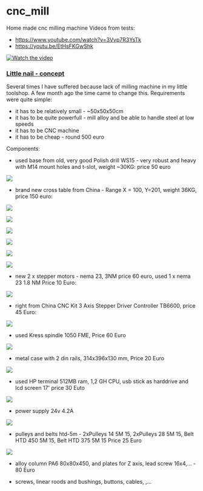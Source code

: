# cnc_mill
Home made cnc milling machine
Videos from tests:

- https://www.youtube.com/watch?v=3Vvp7R3YsTk
- https://youtu.be/EtHsFKGwShk

[![Watch the video](https://youtu.be/EtHsFKGwShk)](https://youtu.be/EtHsFKGwShk)

### [Little nail - concept](https://little-nail.blogspot.com/2015/08/little-nail-concept.html)

Several times I have suffered because lack of milling machine in my little toolshop. A few month ago the time came to change this. Requirements were quite simple:  
- it has to be relatively small - ~50x50x50cm  
- it has to be quite powerfull - mill alloy and be able to handle steel at low speeds  
- it has to be CNC machine  
- it has to be cheap - round 500 euro  
  
Components:  
  
- used base from old, very good Polish drill WS15 - very robust and heavy with M14 mount holes and t-slot, weight ~30KG: price 50 euro  
  

[![](https://blogger.googleusercontent.com/img/b/R29vZ2xl/AVvXsEhzM-Y2v5iljNB-lXq6JpANpPdyPnDjSfHMRZhPvWzM_EYJ_TI-4OMtsCtP_KevsxTiadu1XbxZZOIkiTRf6KQ5dlDcj6X60xH5hmngHErP7lPRM_fOfpkyKgBqKE709n_Aq5z-44giM3lI/s1600/base.jpg)](https://blogger.googleusercontent.com/img/b/R29vZ2xl/AVvXsEhzM-Y2v5iljNB-lXq6JpANpPdyPnDjSfHMRZhPvWzM_EYJ_TI-4OMtsCtP_KevsxTiadu1XbxZZOIkiTRf6KQ5dlDcj6X60xH5hmngHErP7lPRM_fOfpkyKgBqKE709n_Aq5z-44giM3lI/s1600/base.jpg)

  
  
  
  
  
  
  
  
  
  
  
  
  
- brand new cross table from China - Range X = 100, Y=201, weight 36KG, price 150 euro:  
  
  

[![](https://blogger.googleusercontent.com/img/b/R29vZ2xl/AVvXsEjsB3_Gzp5sePn2zpbzM8n6_HbS7JnRCiSkHlQY5jH8KeiGQr-MuLt3arm3jjhz88fxM5cQBnva5-Jc_7t4bOL9sltiYVK2zHyvWuoThl0DPrW18_oxo_deQBM6MC5C7FusE5Mrx4mFfQ4o/s320/stk_495x165_zdjwym_1.jpg)](https://blogger.googleusercontent.com/img/b/R29vZ2xl/AVvXsEjsB3_Gzp5sePn2zpbzM8n6_HbS7JnRCiSkHlQY5jH8KeiGQr-MuLt3arm3jjhz88fxM5cQBnva5-Jc_7t4bOL9sltiYVK2zHyvWuoThl0DPrW18_oxo_deQBM6MC5C7FusE5Mrx4mFfQ4o/s1600/stk_495x165_zdjwym_1.jpg)

  

[![](https://blogger.googleusercontent.com/img/b/R29vZ2xl/AVvXsEg5LIZkaw79CDvRwDjrz-E8PE_tM3quAHnNuYe3VESAS7WIoPCJLr3O8hg02YQ17YcuHPrGp0IKHkwfwCTFKrChX9G8vwcvs7F8J9K0PNzlY6OwPsJOX8L1Sefc2BkHr1TzaWdUA0hNZyQ4/s200/stk_495x165_zdjwym_2.jpg)](https://blogger.googleusercontent.com/img/b/R29vZ2xl/AVvXsEg5LIZkaw79CDvRwDjrz-E8PE_tM3quAHnNuYe3VESAS7WIoPCJLr3O8hg02YQ17YcuHPrGp0IKHkwfwCTFKrChX9G8vwcvs7F8J9K0PNzlY6OwPsJOX8L1Sefc2BkHr1TzaWdUA0hNZyQ4/s1600/stk_495x165_zdjwym_2.jpg)

  

[![](https://blogger.googleusercontent.com/img/b/R29vZ2xl/AVvXsEhtpFoysjoCSJKixv9otpLxhkgtG17cRnQREMlZgow6nmztQ1b0cdIo2-SNnLK05fvQSKbN7KhRis-l29fbTjsk2FYNNDEsBggL2pdmiVCBWs8W5g7Wu_9mkklk38pO5nPa36t3_RmTkeKW/s320/stk_495x165_zdjwym_3.jpg)](https://blogger.googleusercontent.com/img/b/R29vZ2xl/AVvXsEhtpFoysjoCSJKixv9otpLxhkgtG17cRnQREMlZgow6nmztQ1b0cdIo2-SNnLK05fvQSKbN7KhRis-l29fbTjsk2FYNNDEsBggL2pdmiVCBWs8W5g7Wu_9mkklk38pO5nPa36t3_RmTkeKW/s1600/stk_495x165_zdjwym_3.jpg)

  

[![](https://blogger.googleusercontent.com/img/b/R29vZ2xl/AVvXsEjUKlpApuoNQE1g7f3nsbkNq9vIVg4d3Vm9zikMbJmwnGCgXwauNwQ1JSf9R95GNGoiljSXll-UoW91R_WK_QZi883wUSLF9habdYRG63iONWCUzMsm_zeI72BJ5J7cyAjrwVHWWeWW_C9F/s320/stk_495x165_zdjwym_4.jpg)](https://blogger.googleusercontent.com/img/b/R29vZ2xl/AVvXsEjUKlpApuoNQE1g7f3nsbkNq9vIVg4d3Vm9zikMbJmwnGCgXwauNwQ1JSf9R95GNGoiljSXll-UoW91R_WK_QZi883wUSLF9habdYRG63iONWCUzMsm_zeI72BJ5J7cyAjrwVHWWeWW_C9F/s1600/stk_495x165_zdjwym_4.jpg)

  

[![](https://blogger.googleusercontent.com/img/b/R29vZ2xl/AVvXsEiLwbLohofxv8eTYzFQA5OtNKvuEto3LhmnyLw-OW3eHF9trq80g1CKI9665z3rP5esmJpcLyIWYeZuqvI3Tr17JxsloGR3jdWpDUAfLcw6uKYsx1DkyDFJG7YlllEf6BQyaUVaStWp0gp9/s320/stk_495x165_zdjwym_5.jpg)](https://blogger.googleusercontent.com/img/b/R29vZ2xl/AVvXsEiLwbLohofxv8eTYzFQA5OtNKvuEto3LhmnyLw-OW3eHF9trq80g1CKI9665z3rP5esmJpcLyIWYeZuqvI3Tr17JxsloGR3jdWpDUAfLcw6uKYsx1DkyDFJG7YlllEf6BQyaUVaStWp0gp9/s1600/stk_495x165_zdjwym_5.jpg)

  

[![](https://blogger.googleusercontent.com/img/b/R29vZ2xl/AVvXsEhNM9bICLXWY0vtRQhWoq4UNNjFYOGGpb5IayyphcS1KVbZLbs_9r4dpoJHdQEtuCImyyVvPa54Qt_Z_jUEX4FUR4c-SQdYPlSjzcE-QD6yl2bxkR34z07JlixFoV1XYUDiXHdllDSa2F5x/s320/stk_495x165_zdjwym_6.jpg)](https://blogger.googleusercontent.com/img/b/R29vZ2xl/AVvXsEhNM9bICLXWY0vtRQhWoq4UNNjFYOGGpb5IayyphcS1KVbZLbs_9r4dpoJHdQEtuCImyyVvPa54Qt_Z_jUEX4FUR4c-SQdYPlSjzcE-QD6yl2bxkR34z07JlixFoV1XYUDiXHdllDSa2F5x/s1600/stk_495x165_zdjwym_6.jpg)

  

  
- new 2 x stepper motors - nema 23, 3NM price 60 euro, used 1 x nema 23 1.8 NM Price 10 Euro:  
  

[![](https://blogger.googleusercontent.com/img/b/R29vZ2xl/AVvXsEjagdVPV0fbGEPd1JrfLWdFbWg2Yor6_e_X-Vy4ve42EbKpb2b33AVZQxedjLykOZxVKdykNSQsA5yjDz4aahAEJ14JXpdmzuU0wlUpti1gHT11GCSLRiOhMBaVSqmv98aFWcEn149GZvo9/s320/steppers.jpg)](https://blogger.googleusercontent.com/img/b/R29vZ2xl/AVvXsEjagdVPV0fbGEPd1JrfLWdFbWg2Yor6_e_X-Vy4ve42EbKpb2b33AVZQxedjLykOZxVKdykNSQsA5yjDz4aahAEJ14JXpdmzuU0wlUpti1gHT11GCSLRiOhMBaVSqmv98aFWcEn149GZvo9/s1600/steppers.jpg)

  
  
- right from China CNC Kit 3 Axis Stepper Driver Controller TB6600, price 45 Euro:  
  

[![](https://blogger.googleusercontent.com/img/b/R29vZ2xl/AVvXsEi6oIuHNWMAPv-AGSC_bSRN36MwpI1jxgqOJk3fenv4Rl_sLKneKk0yVnlwnwWBafadfUAIaJN3gSW7_06kQ9VhxqHgayPU3xxysRYnspll3O0oAthqgdwammorS9BRxz4NUbgWKBnVP0yq/s1600/CNC-Kit-3-Axis-Stepper-Driver-Controller-TB6600-5A-Stepping-Motor-Driver-Board-Aluminum-Box-with.jpg_220x220.jpg)](https://blogger.googleusercontent.com/img/b/R29vZ2xl/AVvXsEi6oIuHNWMAPv-AGSC_bSRN36MwpI1jxgqOJk3fenv4Rl_sLKneKk0yVnlwnwWBafadfUAIaJN3gSW7_06kQ9VhxqHgayPU3xxysRYnspll3O0oAthqgdwammorS9BRxz4NUbgWKBnVP0yq/s1600/CNC-Kit-3-Axis-Stepper-Driver-Controller-TB6600-5A-Stepping-Motor-Driver-Board-Aluminum-Box-with.jpg_220x220.jpg)

  
  
  
- used Kress spindle 1050 FME, Price 60 Euro  

[![](https://blogger.googleusercontent.com/img/b/R29vZ2xl/AVvXsEgv-72jybcY_598I-06_rzsFb5reQ1cRxFmLcT3nX_GMMaAWGKFyPNxKZIVNrkp4LEPwuN8oRox8IvjC3KNg51N8BTIlErUQhUyPrPqqJYUG_5YF8w0CZH6FWae2WVbkRjg4iadBhUahfPi/s320/kress.jpg)](https://blogger.googleusercontent.com/img/b/R29vZ2xl/AVvXsEgv-72jybcY_598I-06_rzsFb5reQ1cRxFmLcT3nX_GMMaAWGKFyPNxKZIVNrkp4LEPwuN8oRox8IvjC3KNg51N8BTIlErUQhUyPrPqqJYUG_5YF8w0CZH6FWae2WVbkRjg4iadBhUahfPi/s1600/kress.jpg)

  
  
- metal case with 2 din rails, 314x396x130 mm, Price 20 Euro  
  

[![](https://blogger.googleusercontent.com/img/b/R29vZ2xl/AVvXsEhO5No7yggSmiScdZGXo9kTjVdq5G0qMQaTrhU_XXzl4CStXaW1qtn8pobNz3vIf5NMzN-UfzdoM4sqjDBE1Z-If0Au2WImSMtWWpM8Z1oEMwzS78YlKhAMCb3i_k5RO3G8F5hgFM1m8Xtp/s320/case.jpg)](https://blogger.googleusercontent.com/img/b/R29vZ2xl/AVvXsEhO5No7yggSmiScdZGXo9kTjVdq5G0qMQaTrhU_XXzl4CStXaW1qtn8pobNz3vIf5NMzN-UfzdoM4sqjDBE1Z-If0Au2WImSMtWWpM8Z1oEMwzS78YlKhAMCb3i_k5RO3G8F5hgFM1m8Xtp/s1600/case.jpg)

  
  
- used HP terminal 512MB ram, 1,2 GH CPU, usb stick as harddrive and lcd screen 17' price 30 Euto  

[![](https://blogger.googleusercontent.com/img/b/R29vZ2xl/AVvXsEhe7t1VnQ3zYHvSPyrp8mORGxYFiidHXOjmA9HK29UBMcP7kS4eSD5tXOGIHrqk3BzvYQMMufCqI4sPH2gs0RCGcw6H1FQxtlUWo5EOMG-4uT7LErVYIwC69Rct0oXGoAlFr9IRVbAJAGs4/s320/terminal.jpg)](https://blogger.googleusercontent.com/img/b/R29vZ2xl/AVvXsEhe7t1VnQ3zYHvSPyrp8mORGxYFiidHXOjmA9HK29UBMcP7kS4eSD5tXOGIHrqk3BzvYQMMufCqI4sPH2gs0RCGcw6H1FQxtlUWo5EOMG-4uT7LErVYIwC69Rct0oXGoAlFr9IRVbAJAGs4/s1600/terminal.jpg)

  
- power supply 24v 4.2A  

[![](https://blogger.googleusercontent.com/img/b/R29vZ2xl/AVvXsEgg2d00Nx1IVenksKimQ9jbz68efKn9_SiDEKycQApuG2M661JkPGtaja7BscBM0oHYzyt5goz2q-NVrvq7DrvO94Dm2KwQAb3_JRX7fHzxghfIDD3Sn_cp0MDk5fckuTg78Jra5IvdRdv8/s320/power_supply.jpg)](https://blogger.googleusercontent.com/img/b/R29vZ2xl/AVvXsEgg2d00Nx1IVenksKimQ9jbz68efKn9_SiDEKycQApuG2M661JkPGtaja7BscBM0oHYzyt5goz2q-NVrvq7DrvO94Dm2KwQAb3_JRX7fHzxghfIDD3Sn_cp0MDk5fckuTg78Jra5IvdRdv8/s1600/power_supply.jpg)

  
  
- pulleys and belts htd-5m - 2xPulleys 14 5M 15, 2xPulleys 28 5M 15, Belt HTD 450 5M 15, Belt HTD 375 5M 15 Price 25 Euro  
  

[![](https://blogger.googleusercontent.com/img/b/R29vZ2xl/AVvXsEjbgSw8TABDt1R9n7VZd1T5ZWXw7RI9GyfBizyoBFpndBl0ExyRTOSNxCt-7cpDrptpUXFTRPdJb-ejYlHLoQqzpkzYWzWaEMcO0nrjASLE2t09v6zJrDOq9sihqtsFGvbfV8lHD8z8pL7S/s320/pulley.jpg)](https://blogger.googleusercontent.com/img/b/R29vZ2xl/AVvXsEjbgSw8TABDt1R9n7VZd1T5ZWXw7RI9GyfBizyoBFpndBl0ExyRTOSNxCt-7cpDrptpUXFTRPdJb-ejYlHLoQqzpkzYWzWaEMcO0nrjASLE2t09v6zJrDOq9sihqtsFGvbfV8lHD8z8pL7S/s1600/pulley.jpg)

  
- alloy column PA6 80x80x450, and plates for Z axis, lead screw 16x4,... - 80 Euro  
  
- screws, linear roods and bushings, buttons, cables, ,...
